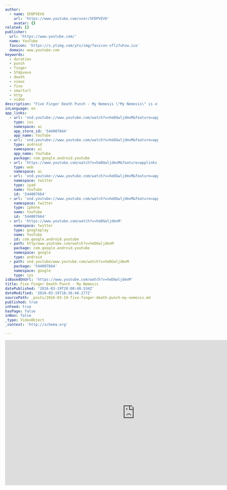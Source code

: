 ```yaml
---
author:
  - name: 5FDPVEVO
    url: 'https://www.youtube.com/user/5FDPVEVO'
    avatar: {}
related: []
publisher:
  url: 'https://www.youtube.com/'
  name: YouTube
  favicon: 'https://s.ytimg.com/yts/img/favicon-vflz7uhzw.ico'
  domain: www.youtube.com
keywords:
  - duration
  - punch
  - finger
  - 5fdpvevo
  - death
  - views
  - five
  - smarturl
  - http
  - video
description: "Five Finger Death Punch - My Nemesis \"My Nemesis\" is off Five Finger Death Punch's new album \"GOT YOUR SIX\" - AVAILABLE EVERYWHERE NOW!! Apple = http://smarturl.it/FFDP6_DLX Amazon = http://smarturl.it/FFDP6_AmzDLX Google = http://smarturl.it/FFDP6_GoogleDLX FFDP Store:http://fivefingerdeathpunch.shop.brav... Spotify = http://smarturl.it/FFDP6_Stream http://vevo.ly/Vo5tXH"
inLanguage: en
app_links:
  - url: 'vnd.youtube://www.youtube.com/watch?v=heDGwljdmvM&feature=applinks'
    type: ios
    namespace: ai
    app_store_id: '544007664'
    app_name: YouTube
  - url: 'vnd.youtube://www.youtube.com/watch?v=heDGwljdmvM&feature=applinks'
    type: android
    namespace: ai
    app_name: YouTube
    package: com.google.android.youtube
  - url: 'https://www.youtube.com/watch?v=heDGwljdmvM&feature=applinks'
    type: web
    namespace: ai
  - url: 'vnd.youtube://www.youtube.com/watch?v=heDGwljdmvM&feature=applinks'
    namespace: twitter
    type: ipad
    name: YouTube
    id: '544007664'
  - url: 'vnd.youtube://www.youtube.com/watch?v=heDGwljdmvM&feature=applinks'
    namespace: twitter
    type: iphone
    name: YouTube
    id: '544007664'
  - url: 'https://www.youtube.com/watch?v=heDGwljdmvM'
    namespace: twitter
    type: googleplay
    name: YouTube
    id: com.google.android.youtube
  - path: http/www.youtube.com/watch?v=heDGwljdmvM
    package: com.google.android.youtube
    namespace: google
    type: android
  - path: vnd.youtube/www.youtube.com/watch?v=heDGwljdmvM
    package: '544007664'
    namespace: google
    type: ios
isBasedOnUrl: 'https://www.youtube.com/watch?v=heDGwljdmvM'
title: Five Finger Death Punch - My Nemesis
datePublished: '2016-03-19T20:00:40.534Z'
dateModified: '2016-03-19T18:36:48.277Z'
sourcePath: _posts/2016-03-19-five-finger-death-punch-my-nemesis.md
published: true
inFeed: true
hasPage: false
inNav: false
_type: VideoObject
_context: 'http://schema.org'

---
```

<iframe src="https://cdn.embedly.com/widgets/media.html?src=https%3A%2F%2Fwww.youtube.com%2Fembed%2FheDGwljdmvM%3Ffeature%3Doembed&amp;url=https%3A%2F%2Fwww.youtube.com%2Fwatch%3Fv%3DheDGwljdmvM&amp;image=https%3A%2F%2Fi.ytimg.com%2Fvi%2FheDGwljdmvM%2Fhqdefault.jpg&amp;key=b7d04c9b404c499eba89ee7072e1c4f7&amp;type=text%2Fhtml&amp;schema=youtube" width="854" height="480" scrolling="no" frameborder="0" allowfullscreen="allowfullscreen" style=""></iframe>